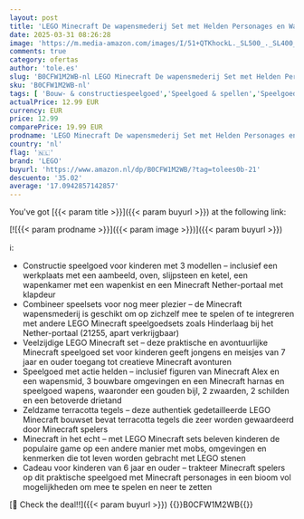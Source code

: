 ```yaml
---
layout: post
title: 'LEGO Minecraft De wapensmederij Set met Helden Personages en Wapens  inclusief een Figuur van Alex  Actie Speelgoed voor Kinderen  Cadeau voor Jongens en Meisjes vanaf 7 Jaar 21252'
date: 2025-03-31 08:26:28
image: 'https://m.media-amazon.com/images/I/51+QTKhockL._SL500_._SL400_.jpg'
comments: true
category: ofertas
author: 'tole.es'
slug: 'B0CFW1M2WB-nl LEGO Minecraft De wapensmederij Set met Helden Personages...'
sku: 'B0CFW1M2WB-nl'
tags: [ 'Bouw- & constructiespeelgoed','Speelgoed & spellen','Speelgoedbouwsets','lego','🇳🇱', ]
actualPrice: 12.99 EUR
currency: EUR
price: 12.99
comparePrice: 19.99 EUR
prodname: 'LEGO Minecraft De wapensmederij Set met Helden Personages en Wapens  inclusief een Figuur van Alex  Actie Speelgoed voor Kinderen  Cadeau voor Jongens en Meisjes vanaf 7 Jaar 21252'
country: 'nl'
flag: '🇳🇱'
brand: 'LEGO'
buyurl: 'https://www.amazon.nl/dp/B0CFW1M2WB/?tag=tolees0b-21'
descuento: '35.02'
average: '17.0942857142857'
---
```


You've got [{{< param title >}}]({{< param buyurl >}}) at the following link:

[![{{< param prodname >}}]({{< param image >}})]({{< param buyurl >}})

ℹ️:

- Constructie speelgoed voor kinderen met 3 modellen – inclusief een werkplaats met een aambeeld, oven, slijpsteen en ketel, een wapenkamer met een wapenkist en een Minecraft Nether-portaal met klapdeur
- Combineer speelsets voor nog meer plezier – de Minecraft wapensmederij is geschikt om op zichzelf mee te spelen of te integreren met andere LEGO Minecraft speelgoedsets zoals Hinderlaag bij het Nether-portaal (21255, apart verkrijgbaar)
- Veelzijdige LEGO Minecraft set – deze praktische en avontuurlijke Minecraft speelgoed set voor kinderen geeft jongens en meisjes van 7 jaar en ouder toegang tot creatieve Minecraft avonturen
- Speelgoed met actie helden – inclusief figuren van Minecraft Alex en een wapensmid, 3 bouwbare omgevingen en een Minecraft harnas en speelgoed wapens, waaronder een gouden bijl, 2 zwaarden, 2 schilden en een betoverde drietand
- Zeldzame terracotta tegels – deze authentiek gedetailleerde LEGO Minecraft bouwset bevat terracotta tegels die zeer worden gewaardeerd door Minecraft spelers
- Minecraft in het echt – met LEGO Minecraft sets beleven kinderen de populaire game op een andere manier met mobs, omgevingen en kenmerken die tot leven worden gebracht met LEGO stenen
- Cadeau voor kinderen van 6 jaar en ouder – trakteer Minecraft spelers op dit praktische speelgoed met Minecraft personages in een bioom vol mogelijkheden om mee te spelen en neer te zetten

[🛒 Check the deal!!]({{< param buyurl >}})
{{<world>}}B0CFW1M2WB{{</world>}}
